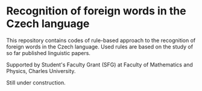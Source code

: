 # Recognition of foreign words in the Czech language
This repository contains codes of rule-based approach to the recognition of foreign words in the Czech language. Used rules are based on the study of so far published linguistic papers.

Supported by Student's Faculty Grant (SFG) at Faculty of Mathematics and Physics, Charles University.

Still under construction.
